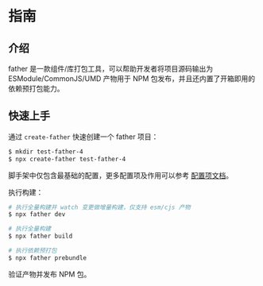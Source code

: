 # 指南

## 介绍

father 是一款组件/库打包工具，可以帮助开发者将项目源码输出为 ESModule/CommonJS/UMD 产物用于 NPM 包发布，并且还内置了开箱即用的依赖预打包能力。

## 快速上手

通过 `create-father` 快速创建一个 father 项目：

```bash
$ mkdir test-father-4
$ npx create-father test-father-4
```

脚手架中仅包含最基础的配置，更多配置项及作用可以参考 [配置项文档](./config.md)。

执行构建：

```bash
# 执行全量构建并 watch 变更做增量构建，仅支持 esm/cjs 产物
$ npx father dev

# 执行全量构建
$ npx father build

# 执行依赖预打包
$ npx father prebundle
```

验证产物并发布 NPM 包。
